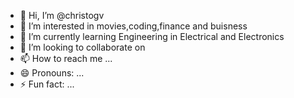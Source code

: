 - 👋 Hi, I’m @christogv
- 👀 I’m interested in movies,coding,finance and buisness
- 🌱 I’m currently learning Engineering in Electrical and Electronics
- 💞️ I’m looking to collaborate on 
- 📫 How to reach me ...
- 😄 Pronouns: ...
- ⚡ Fun fact: ...

<!---
christogv/christogv is a ✨ special ✨ repository because its `README.md` (this file) appears on your GitHub profile.
You can click the Preview link to take a look at your changes.
--->
